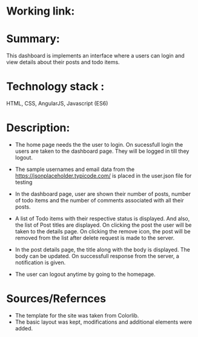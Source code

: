 # Working link: 


# Summary:
This dashboard is implements an interface where a users can login and view
details about their posts and todo items.

# Technology stack :  
HTML, CSS, AngularJS, Javascript (ES6)

# Description:
- The home page needs the the user to login. On sucessfull login the users are taken to the dashboard page. They will be logged in till they logout.

- The sample usernames and email data from the  https://jsonplaceholder.typicode.com/ is placed in the user.json file for testing

- In the dashboard page, user are shown their number of posts, number of todo items and the number of comments associated with all their posts.

- A list of Todo items with their respective status is displayed. And also, the list of Post titles are displayed. On clicking the post the user will be taken to the details page.
On clicking the remove icon, the post will be removed from the list after delete request is made to the server.

- In the post details page, the title along with the body is displayed. The body can be updated. On successfull response from the server, a notification is given.

- The user can logout anytime by going to the homepage.

# Sources/Refernces
- The template for the site was taken from Colorlib.
- The basic layout was kept, modifications and additional elements were added.